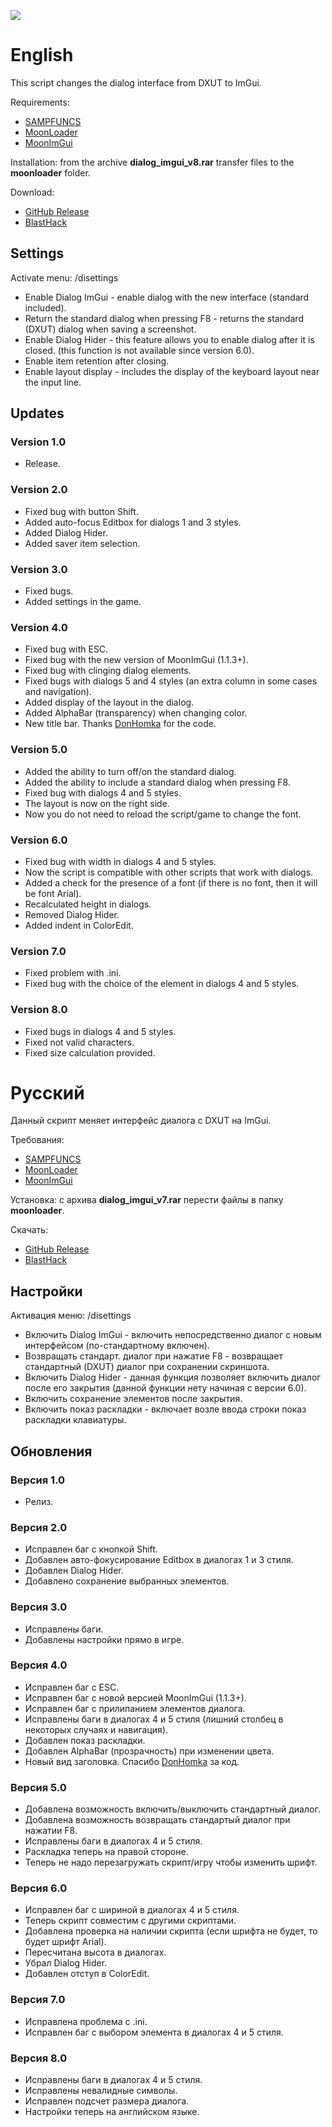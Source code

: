 ![](https://media.discordapp.net/attachments/447759797400633377/560445767991558175/dialogimguiv5.png)

# English

This script changes the dialog interface from DXUT to ImGui.

Requirements:
* [SAMPFUNCS](https://blast.hk/threads/17/)
* [MoonLoader](https://blast.hk/threads/13305/)
* [MoonImGui](https://blast.hk/threads/19292/)

Installation: from the archive **dialog_imgui_v8.rar** transfer files to the **moonloader** folder.

Download:
* [GitHub Release](https://github.com/imring/dialog-imgui-lua/releases/latest)
* [BlastHack](https://blast.hk/threads/32007/)

## Settings
Activate menu: /disettings

* Enable Dialog ImGui - enable dialog with the new interface (standard included).
* Return the standard dialog when pressing F8 - returns the standard (DXUT) dialog when saving a screenshot.
* Enable Dialog Hider - this feature allows you to enable dialog after it is closed. (this function is not available since version 6.0).
* Enable item retention after closing.
* Enable layout display - includes the display of the keyboard layout near the input line.

## Updates

### Version 1.0
* Release.

### Version 2.0
* Fixed bug with button Shift.
* Added auto-focus Editbox for dialogs 1 and 3 styles.
* Added Dialog Hider.
* Added saver item selection.

### Version 3.0
* Fixed bugs.
* Added settings in the game.

### Version 4.0
* Fixed bug with ESC.
* Fixed bug with the new version of MoonImGui (1.1.3+).
* Fixed bug with clinging dialog elements.
* Fixed bugs with dialogs 5 and 4 styles (an extra column in some cases and navigation).
* Added display of the layout in the dialog.
* Added AlphaBar (transparency) when changing color.
* New title bar. Thanks [DonHomka](https://github.com/DonHomka) for the code.

### Version 5.0
* Added the ability to turn off/on the standard dialog.
* Added the ability to include a standard dialog when pressing F8.
* Fixed bug with dialogs 4 and 5 styles.
* The layout is now on the right side.
* Now you do not need to reload the script/game to change the font.

### Version 6.0
* Fixed bug with width in dialogs 4 and 5 styles.
* Now the script is compatible with other scripts that work with dialogs.
* Added a check for the presence of a font (if there is no font, then it will be font Arial).
* Recalculated height in dialogs.
* Removed Dialog Hider.
* Added indent in ColorEdit.

### Version 7.0
* Fixed problem with .ini.
* Fixed bug with the choice of the element in dialogs 4 and 5 styles.

### Version 8.0
* Fixed bugs in dialogs 4 and 5 styles.
* Fixed not valid characters.
* Fixed size calculation provided.

# Русский

Данный скрипт меняет интерфейс диалога с DXUT на ImGui.

Требования:
* [SAMPFUNCS](https://blast.hk/threads/17/)
* [MoonLoader](https://blast.hk/threads/13305/)
* [MoonImGui](https://blast.hk/threads/19292/)

Установка: с архива **dialog_imgui_v7.rar** перести файлы в папку **moonloader**.

Скачать:
* [GitHub Release](https://github.com/imring/dialog-imgui-lua/releases/latest)
* [BlastHack](https://blast.hk/threads/32007/)

## Настройки
Активация меню: /disettings

* Включить Dialog ImGui - включить непосредственно диалог с новым интерфейсом (по-стандартному включен).
* Возвращать стандарт. диалог при нажатие F8 - возвращает стандартный (DXUT) диалог при сохранении скриншота.
* Включить Dialog Hider - данная функция позволяет включить диалог после его закрытия (данной функции нету начиная с версии 6.0).
* Включить сохранение элементов после закрытия.
* Включить показ раскладки - включает возле ввода строки показ раскладки клавиатуры.

## Обновления

### Версия 1.0
* Релиз.

### Версия 2.0
* Исправлен баг с кнопкой Shift.
* Добавлен авто-фокусирование Editbox в диалогах 1 и 3 стиля.
* Добавлен Dialog Hider.
* Добавлено сохранение выбранных элементов.

### Версия 3.0
* Исправлены баги.
* Добавлены настройки прямо в игре.

### Версия 4.0
* Исправлен баг с ESC.
* Исправлен баг с новой версией MoonImGui (1.1.3+).
* Исправлен баг с прилипанием элементов диалога.
* Исправлены баги в диалогах 4 и 5 стиля (лишний столбец в некоторых случаях и навигация).
* Добавлен показ раскладки.
* Добавлен AlphaBar (прозрачность) при изменении цвета.
* Новый вид заголовка. Спасибо [DonHomka](https://github.com/DonHomka) за код.

### Версия 5.0
* Добавлена возможность включить/выключить стандартный диалог.
* Добавлена возможность возвращать стандартый диалог при нажатии F8.
* Исправлены баги в диалогах 4 и 5 стиля.
* Раскладка теперь на правой стороне.
* Теперь не надо перезагружать скрипт/игру чтобы изменить шрифт.

### Версия 6.0
* Исправлен баг с шириной в диалогах 4 и 5 стиля.
* Теперь скрипт совместим с другими скриптами.
* Добавлена проверка на наличии скрипта (если шрифта не будет, то будет шрифт Arial).
* Пересчитана высота в диалогах.
* Убрал Dialog Hider.
* Добавлен отступ в ColorEdit.

### Версия 7.0
* Исправлена проблема с .ini.
* Исправлен баг с выбором элемента в диалогах 4 и 5 стиля.

### Версия 8.0
* Исправлены баги в диалогах 4 и 5 стиля.
* Исправлены невалидные символы.
* Исправлен подсчет размера диалога.
* Настройки теперь на английском языке.
